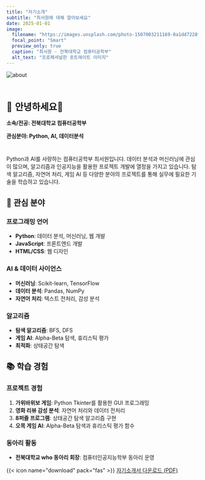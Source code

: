 ```yaml
---
title: "자기소개"
subtitle: "최서원에 대해 알아보세요"
date: 2025-01-01
image:
  filename: "https://images.unsplash.com/photo-1507003211169-0a1dd7228f2d?w=1200&h=600&fit=crop&crop=face"
  focal_point: "Smart"
  preview_only: true
  caption: "최서원 - 전북대학교 컴퓨터공학부"
  alt_text: "프로페셔널한 포트레이트 이미지"
---
```


![about](https://images.unsplash.com/photo-1507003211169-0a1dd7228f2d?w=1200&h=600&fit=crop&crop=face)


<div id="about"></div>

<div id="greeting"></div>

<div id="basic-info"></div>

<div style="display: flex; justify-content: space-between; align-items: center; gap: 2rem; flex-wrap: wrap; margin: 2rem 0;">
  <div style="flex: 1; min-width: 300px;">
    <p style="font-size: 1.5rem; margin-bottom: 1rem;">👋 <strong>안녕하세요👋</strong></p>
    <p style="margin-bottom: 0.5rem;"><strong>소속/전공: 전북대학교 컴퓨터공학부</strong></p>
    <p style="margin-bottom: 0.5rem;"><strong>관심분야: Python, AI, 데이터분석</strong></p>
  </div>
</div>

<div id="self-introduction"></div>
<p class="text-justify">
Python과 AI를 사랑하는 컴퓨터공학부 최서원입니다. 데이터 분석과 머신러닝에 관심이 많으며, 
알고리즘과 인공지능을 활용한 프로젝트 개발에 열정을 가지고 있습니다. 
탐색 알고리즘, 자연어 처리, 게임 AI 등 다양한 분야의 프로젝트를 통해 
실무에 필요한 기술을 학습하고 있습니다.
</p>

## 🎯 관심 분야

### 프로그래밍 언어
- **Python**: 데이터 분석, 머신러닝, 웹 개발
- **JavaScript**: 프론트엔드 개발
- **HTML/CSS**: 웹 디자인

### AI & 데이터 사이언스
- **머신러닝**: Scikit-learn, TensorFlow
- **데이터 분석**: Pandas, NumPy
- **자연어 처리**: 텍스트 전처리, 감성 분석

### 알고리즘
- **탐색 알고리즘**: BFS, DFS
- **게임 AI**: Alpha-Beta 탐색, 휴리스틱 평가
- **최적화**: 상태공간 탐색

## 📚 학습 경험

### 프로젝트 경험
1. **가위바위보 게임**: Python Tkinter를 활용한 GUI 프로그래밍
2. **영화 리뷰 감성 분석**: 자연어 처리와 데이터 전처리
3. **8퍼즐 프로그램**: 상태공간 탐색 알고리즘 구현
4. **오목 게임 AI**: Alpha-Beta 탐색과 휴리스틱 평가 함수

### 동아리 활동
- **전북대학교 who 동아리 회장**: 컴퓨터인공지능학부 동아리 운영

{{< icon name="download" pack="fas" >}} [자기소개서 다운로드 (PDF)](/uploads/자기소개서_ko.pdf)
